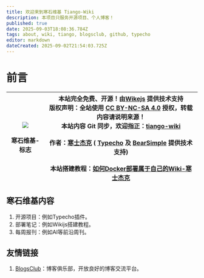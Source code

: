 ```yaml
---
title: 欢迎来到寒石维基 Tiango-Wiki
description: 本项目只服务开源项目、个人博客！
published: true
date: 2025-09-03T18:08:36.784Z
tags: about, wiki, tiango, blogsclub, github, typecho
editor: markdown
dateCreated: 2025-09-02T21:54:03.725Z
---
```


# 前言

| ![](/wiki/wiki.ico)<br><br>寒石维基-标志 | 本站完全免费、开源！由[Wikejs](https://github.com/Requarks/wiki) 提供技术支持  <br>版权声明：全站使用 [CC BY-NC-SA 4.0](https://creativecommons.org/licenses/by-nc-sa/4.0/) 授权，转载内容请说明来源！  <br>本站内容 Git 同步，欢迎指正：[tiango-wiki](https://github.com/TGU-HansJack/tiango-wiki)<br><br>作者：[寒士杰克](https://www.hansjack.com/) ( [Typecho](https://typecho.org/) 及 [BearSimple](https://github.com/whitebearcode/typecho-bearsimple) 提供技术支持)<br><br>本站搭建教程：[如何Docker部署属于自己的Wiki-寒士杰克](https://www.hansjack.com/archives/docker-deploy-wikijs.html) |
| --- | --- |

## 寒石维基内容

1.  开源项目：例如Typecho插件。
2.  部署笔记：例如Wikijs搭建教程。
3.  每周报刊：例如AI等前沿周刊。

## 友情链接

1.  [BlogsClub](https://blogsclub.org)：博客俱乐部，开放良好的博客交流平台。